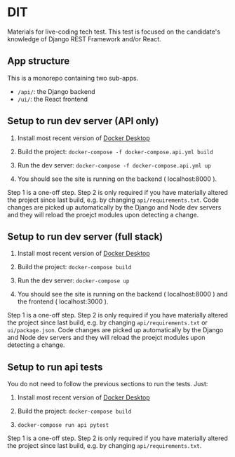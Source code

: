 # DIT

Materials for live-coding tech test. This test is focused on the candidate's knowledge of Django REST Framework and/or React.

## App structure
This is a monorepo containing two sub-apps.
  - `/api/`: the Django backend
  - `/ui/`: the React frontend

## Setup to run dev server (API only)
  1. Install most recent version of [Docker Desktop](https://www.docker.com/products/docker-desktop)

  2. Build the project:
  ```docker-compose -f docker-compose.api.yml build```

  3. Run the dev server:
  ```docker-compose -f docker-compose.api.yml up```

  4. You should see the site is running on the backend ( localhost:8000 ).

Step 1 is a one-off step. Step 2 is only required if you have materially altered the project since last build, e.g. by changing `api/requirements.txt`. Code changes are picked up automatically by the Django and Node dev servers and they will reload the proejct modules upon detecting a change.

## Setup to run dev server (full stack)
  1. Install most recent version of [Docker Desktop](https://www.docker.com/products/docker-desktop)

  2. Build the project: ```docker-compose build```

  3. Run the dev server:
  ```docker-compose up```

  4. You should see the site is running on the backend ( localhost:8000 ) and the frontend ( localhost:3000 ).

Step 1 is a one-off step. Step 2 is only required if you have materially altered the project since last build, e.g. by changing `api/requirements.txt` or `ui/package.json`. Code changes are picked up automatically by the Django and Node dev servers and they will reload the proejct modules upon detecting a change.

## Setup to run api tests
You do not need to follow the previous sections to run the tests. Just:

   1. Install most recent version of [Docker Desktop](https://www.docker.com/products/docker-desktop)

  2. Build the project:
  ```docker-compose build```

  3. ```docker-compose run api pytest```

  Step 1 is a one-off step. Step 2 is only required if you have materially altered the project since last build, e.g. by changing `api/requirements.txt`.
